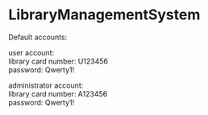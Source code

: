 # LibraryManagementSystem

Default accounts:


user account: <br/>
library card number: U123456 <br/>
password: Qwerty1! <br/>


administrator account: <br/>
library card number: A123456 <br/>
password: Qwerty1! <br/>
